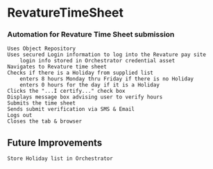 # RevatureTimeSheet
### Automation for Revature Time Sheet submission
    Uses Object Repository
    Uses secured Login information to log into the Revature pay site
        login info stored in Orchestrator credential asset
    Navigates to Revature time sheet
    Checks if there is a Holiday from supplied list
        enters 8 hours Monday thru Friday if there is no Holiday
        enters 0 hours for the day if it is a Holiday
    Clicks the "...I certify..." check box
    Displays message box advising user to verify hours
    Submits the time sheet
    Sends submit verification via SMS & Email
    Logs out
    Closes the tab & browser

## Future Improvements
    Store Holiday list in Orchestrator